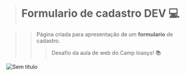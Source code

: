 > # Formulario de cadastro DEV 💻

>> Página criada para apresentação de um **formulario** de cadastro.
>>> Desafio da aula de web do Camp Ioasys! 📚

![Sem título](https://user-images.githubusercontent.com/93134957/151035302-6132b4b7-931e-470e-9522-331ece916939.png)


